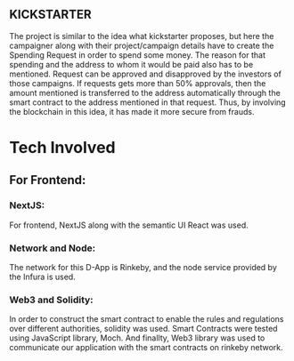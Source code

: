 ## KICKSTARTER
The project is similar to the idea what kickstarter proposes, but here the campaigner along with their project/campaign details have to create the Spending Request in order to spend some money. The reason for that spending and the address to whom it would be paid also has to be mentioned. Request can be approved and disapproved by the investors of those campaigns. If requests gets more than 50% approvals, then the amount mentioned is transferred to the address automatically through the smart contract to the address mentioned in that request.
Thus, by involving the blockchain in this idea, it has made it more secure from frauds.

# Tech Involved
## For Frontend:
### NextJS:
For frontend, NextJS along with the semantic UI React was used.
### Network and Node:
The network for this D-App is Rinkeby, and the node service provided by the Infura is used.
### Web3 and Solidity:
In order to construct the smart contract to enable the rules and regulations over different authorities, solidity was used. Smart Contracts were tested using JavaScript library, Moch. And finallty, Web3 library was used to communicate our application with the smart contracts on rinkeby network.
